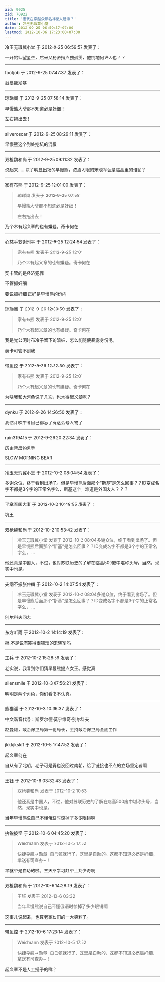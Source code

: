 ```yaml
---
aid: 9025
zid: 70922
title: '潜伏在穿越众那名神秘人是谁？'
author: 冷玉无瑕冀小堂
date: 2012-09-25 06:59:57+07:00
lastmod: 2012-10-06 17:23:00+07:00
---
```


冷玉无瑕冀小堂 于 2012-9-25 06:59:57 发表了：

一开始仰望星空，后来又秘密指点独孤雯，他倒地何许人也？？

---------

footjob 于 2012-9-25 07:47:37 发表了：

赵曼熊斯基

---------

琼珶阁 于 2012-9-25 07:58:14 发表了：

早慢熊大爷都不知道必是奸细！

左右拖出去！

---------

silveroscar 于 2012-9-25 08:29:11 发表了：

早慢熊这个到处挖坑的混蛋

---------

双枪魏和尚 于 2012-9-25 09:11:32 发表了：

说起来……除了明显出场的早慢熊，浓眉大眼的宋晓军会是临高里的谁呢？

---------

家有布熊 于 2012-9-25 12:01:00 发表了：

> 琼珶阁 发表于 2012-9-25 07:58
> 
> 早慢熊大爷都不知道必是奸细！
> 
> 左右拖出去！



乃个木有起义章的也有嫌疑。奇卡何在

---------

心慈手软谢列平 于 2012-9-25 12:24:54 发表了：

> 家有布熊 发表于 2012-9-25 12:01
> 
> 乃个木有起义章的也有嫌疑。奇卡何在



契卡管的是经济犯罪

不管抓奸细

要说抓奸细 正好是早慢熊的份内

---------

琼珶阁 于 2012-9-26 12:30:59 发表了：

> 家有布熊 发表于 2012-9-25 12:01
> 
> 乃个木有起义章的也有嫌疑。奇卡何在



我是党公闲时布冷子留下的暗桩，怎么能随便暴露身份呢。

契卡可管不到我

---------

带鱼控 于 2012-9-26 12:32:30 发表了：

> 家有布熊 发表于 2012-9-25 12:01
> 
> 乃个木有起义章的也有嫌疑。奇卡何在



为啥我和大河桑说了几次，也木得起义章呢？

---------

dynku 于 2012-9-26 14:26:50 发表了：

我估计吹牛者自己都忘了有这么号人物了

---------

rain319415 于 2012-9-26 20:22:34 发表了：

历史背后的黑手

SLOW MORNING BEAR

---------

冷玉无瑕冀小堂 于 2012-10-2 08:04:54 发表了：

多谢众位，终于看到出场了。但是早慢熊后面那个“斯基”是怎么回事？？ID变成名字不都是3个字的正常名字么，斯基这个，难道是外国友人？？？

---------

平章军国大事 于 2012-10-2 10:48:55 发表了：

坑王

---------

双枪魏和尚 于 2012-10-2 10:53:42 发表了：

> 冷玉无瑕冀小堂 发表于 2012-10-2 08:04多谢众位，终于看到出场了。但是早慢熊后面那个“斯基”是怎么回事？？ID变成名字不都是3个字的正常名字么， ...



他还真是中国人，不过，他对苏联历史的了解在临高500废中堪称头号，当然，现实中也是。

---------

夫纲不振张仲麟 于 2012-10-2 14:07:54 发表了：

> 冷玉无瑕冀小堂 发表于 2012-10-2 08:04多谢众位，终于看到出场了。但是早慢熊后面那个“斯基”是怎么回事？？ID变成名字不都是3个字的正常名字么， ...



别尔科夫同志

---------

东方听雨 于 2012-10-2 14:14:19 发表了：

擦,不是说有笑得很猥琐的宋晓军吗

---------

工兵 于 2012-10-2 15:28:59 发表了：

老实说，我看到你们猜早慢熊提点女王。感觉真

---------

silensmile 于 2012-10-3 07:56:21 发表了：

明明是两个角色，你们看书不认真。

---------

熊猫潘 于 2012-10-3 10:36:37 发表了：

中文谐音代号：斯罗尔德·莫宁维奇·别尔科夫

赵曼雄，政治保卫局第一副局长，主持政治保卫局全面工作

---------

jkkkjkski1 于 2012-10-5 17:47:52 发表了：

起义章何在

自从有了北朝，老子可是再也没回过南朝，给了链接也不点的立场坚定者啊

---------

王钰 于 2012-10-6 03:32:43 发表了：

> 双枪魏和尚 发表于 2012-10-2 10:53
> 
> 他还真是中国人，不过，他对苏联历史的了解在临高500废中堪称头号，当然，现实中也是。



当年早慢熊说自己不懂俄语时惊掉了多少眼镜啊

---------

执锐披坚 于 2012-10-6 04:45:20 发表了：

> Weidmann 发表于 2012-10-5 17:52
> 
> 快捷导航->勋章  自己领就行了，这里是自助的。这都不知道必然是奸细，拿送有司查办~！



早就不是自助的啦。三天不学习赶不上刘少奇啊

---------

双枪魏和尚 于 2012-10-6 14:28:19 发表了：

> 王钰 发表于 2012-10-6 03:32
> 
> 当年早慢熊说自己不懂俄语时惊掉了多少眼镜啊



这事儿说起来，也算老家伙们的一大笑料了。

---------

带鱼控 于 2012-10-6 17:23:14 发表了：

> Weidmann 发表于 2012-10-5 17:52
> 
> 快捷导航->勋章  自己领就行了，这里是自助的。这都不知道必然是奸细，拿送有司查办~！



起义章不是人工授予的咩？

---------

